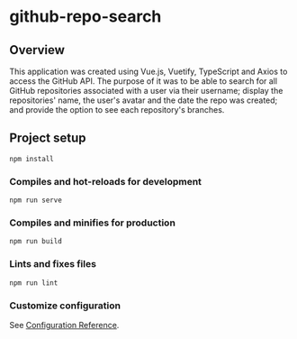 # github-repo-search

## Overview

This application was created using Vue.js, Vuetify, TypeScript and Axios to access the GitHub API. The purpose of it was to be able to search for all GitHub repositories associated with a user via their username; display the repositories' name, the user's avatar and the date the repo was created; and provide the option to see each repository's branches.



## Project setup
```
npm install
```

### Compiles and hot-reloads for development
```
npm run serve
```

### Compiles and minifies for production
```
npm run build
```

### Lints and fixes files
```
npm run lint
```

### Customize configuration
See [Configuration Reference](https://cli.vuejs.org/config/).
